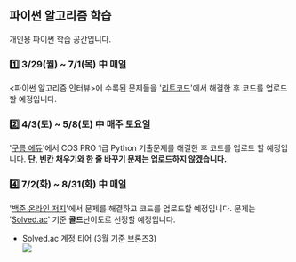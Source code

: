 ## 파이썬 알고리즘 학습
개인용 파이썬 학습 공간입니다.

### 1️⃣ 3/29(월) ~ 7/1(목) 中 매일
<파이썬 알고리즘 인터뷰>에 수록된 문제들을 '[리트코드](https://leetcode.com/problemset/all)'에서 해결한 후 코드를 업로드할 예정입니다.

### 2️⃣ 4/3(토) ~ 5/8(토) 中 매주 토요일
'[구름 에듀](https://edu.goorm.io/lecture/17299/cos-pro-1%EA%B8%89-%EA%B8%B0%EC%B6%9C%EB%AC%B8%EC%A0%9C-python)'에서 COS PRO 1급 Python 기출문제를 해결한 후 코드를 업로드 할 예정입니다. **단, 빈칸 채우기와 한 줄 바꾸기 문제는 업로드하지 않겠습니다.**

### 4️⃣ 7/2(화) ~ 8/31(화) 中 매일
'[백준 온라인 저지](https://www.acmicpc.net/)'에서 문제를 해결하고 코드를 업로드할 예정입니다. 문제는 '[Solved.ac](https://solved.ac/)' 기준 **골드**난이도로 선정할 예정입니다.
+ Solved.ac 계정 티어 (3월 기준 브론즈3)    
![](http://mazassumnida.wtf/api/v2/generate_badge?boj=wjsalsrb5)
